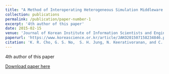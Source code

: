 ```yaml
---
title: "A Method of Interoperating Heterogeneous Simulation Middleware for L-V-C Combined Environment"
collection: publications
permalink: /publication/paper-number-1
excerpt: '4th author of this paper'
date: 2015-02-15
venue: 'Journal of Korean Institute of Information Scientists and Engineers'
paperurl: 'https://www.koreascience.or.kr/article/JAKO201507158234846.page'
citation: 'K. R. Cho, G. S. No,  S. H. Jung, N. Keerativoranan, and C. K. Kim, "A Method of Interoperating Heterogeneous Simulation Middleware for L-V-C Combined Environment," <i>Journal of KIISE</i>, vol. 42, no. 2, pp. 213-219, Nov. 2015.'
---
```

4th author of this paper

[Download paper here](https://ieeexplore.ieee.org/stamp/stamp.jsp?tp=&arnumber=8486702)
